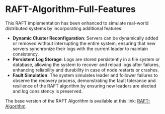 # RAFT-Algorithm-Full-Features

This RAFT implementation has been enhanced to simulate real-world distributed systems by incorporating additional features:

- **Dynamic Cluster Reconfiguration**: Servers can be dynamically added or removed without interrupting the entire system, ensuring that new servers synchronize their logs with the current leader to maintain consistency.
- **Persistent Log Storage**: Logs are stored persistently in a file system or database, allowing the system to recover and reload logs after failures, enhancing reliability and durability in case of node restarts or crashes.
- **Fault Simulation**: The system simulates leader and follower failures to observe the recovery process, demonstrating the fault tolerance and resilience of the RAFT algorithm by ensuring new leaders are elected and log consistency is preserved.

The base version of the RAFT Algorithm is available at this link: [RAFT-Algorithm](https://github.com/Moret00/RAFT-Algorithm-Demo).

